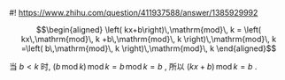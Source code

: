 #! https://www.zhihu.com/question/411937588/answer/1385929992

[comment]: <> (Answer URL: https://www.zhihu.com/question/411937588/answer/1385929992)
[comment]: <> (Question Title: kx + b ≡ b \(mod x\) 一定成立吗，为什么？)
[comment]: <> (Author Name: 采石工)
[comment]: <> (Create Time: 2020-08-05 13:22:21)

$$\begin{aligned} \left( kx+b\right)\,\mathrm{mod}\, k = \left(
kx\,\mathrm{mod}\, k +b\,\mathrm{mod}\, k \right)\,\mathrm{mod}\, k =\left(
b\,\mathrm{mod}\, k \right)\,\mathrm{mod}\, k \end{aligned}$$

当  $b < k$  时,  $\left( b\,\mathrm{mod}\, k \right)\,\mathrm{mod}\, k =
b\,\mathrm{mod}\, k = b$  , 所以  $\left( kx+b\right)\,\mathrm{mod}\, k = b$  .

